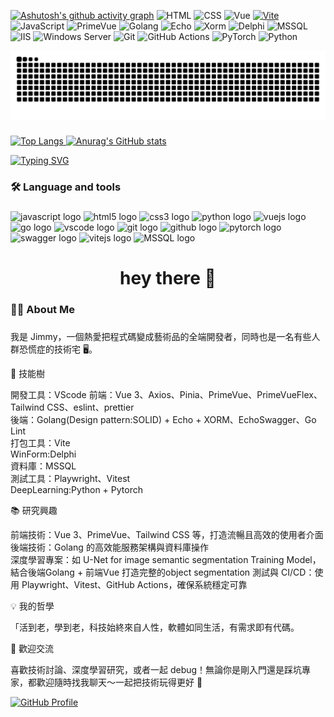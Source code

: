 [![Ashutosh's github activity graph](https://github-readme-activity-graph.vercel.app/graph?username=jo87jimmy&theme=tokyo-day)](https://github.com/jo87jimmy/)
![HTML](https://img.shields.io/badge/Language-HTML-E34F26?logo=html5)
![CSS](https://img.shields.io/badge/Style-CSS-1572B6?logo=css3)
![Vue](https://img.shields.io/badge/Framework-Vue-42b883)
[![Vite](https://img.shields.io/badge/Bundler-Vite-646CFF)](https://vitejs.dev/)
![JavaScript](https://img.shields.io/badge/Code-JavaScript-yellow)
![PrimeVue](https://img.shields.io/badge/UI%20Library-PrimeVue-42A5F5?logo=primevue)
![Golang](https://img.shields.io/badge/Code-Golang-00ADD8)
![Echo](https://img.shields.io/badge/Framework-Echo-4AB0F1?logo=echo)
![Xorm](https://img.shields.io/badge/ORM-Xorm-F60?logo=xorm)
![Delphi](https://img.shields.io/badge/Language-Delphi-EE1F35?logo=delphi)
![MSSQL](https://img.shields.io/badge/Database-MSSQL-CC2927)
![IIS](https://img.shields.io/badge/Microsoft-IIS-green)
![Windows Server](https://img.shields.io/badge/OS-Windows%20Server-0078D6?logo=windows)
![Git](https://img.shields.io/badge/Version%20Control-Git-F05032?logo=git)
![GitHub Actions](https://img.shields.io/badge/CI-GitHub%20Actions-blue)
![PyTorch](https://img.shields.io/badge/Framework-PyTorch-EE4C2C?logo=pytorch)
![Python](https://img.shields.io/badge/Code-Python-3776AB)



<div align="center">
  <picture>
    <source media="(prefers-color-scheme: dark)" srcset="https://raw.githubusercontent.com/jo87jimmy/jo87jimmy/output/github-contribution-grid-snake-dark.svg" />
    <source media="(prefers-color-scheme: light)" srcset="https://raw.githubusercontent.com/jo87jimmy/jo87jimmy/output/github-contribution-grid-snake.svg" />
    <img src="https://raw.githubusercontent.com/jo87jimmy/jo87jimmy/output/github-contribution-grid-snake.svg" alt="Snake animation" />
  </picture>
</div>

###
[![Top Langs](https://github-readme-stats-jo87jimmys-projects.vercel.app/api/top-langs/?username=jo87jimmy&layout=compact&theme=flag-india)
![Anurag's GitHub stats](https://github-readme-stats-jo87jimmys-projects.vercel.app/api?username=jo87jimmy&show_icons=true&theme=flag-india&locale=zh-tw&rank_icon=percentile&number_format=long&custom_title=jo87jimmy's_GitHub&count_private=true&include_all_commits=true&orgs=acme&cache_seconds=14400)](https://github.com/jo87jimmy/)

[![Typing SVG](https://readme-typing-svg.herokuapp.com?font=Fira+Code&size=24&pause=1000&color=22C2E1&width=600&lines=Hello!+I'm+a+Fullstack+Developer;Building+with+Vue+3+%2B+Golang;Lover+of+AI+%26+Deep+Learning)](https://github.com/jo87jimmy/)
###

<h3 align="left">🛠 Language and tools</h3>

###
<div align="left">
  <img src="https://cdn.jsdelivr.net/gh/devicons/devicon/icons/javascript/javascript-original.svg" height="30" alt="javascript logo"  />
  <img src="https://cdn.jsdelivr.net/gh/devicons/devicon/icons/html5/html5-original.svg" height="30" alt="html5 logo"  />
  <img src="https://cdn.jsdelivr.net/gh/devicons/devicon/icons/css3/css3-original.svg" height="30" alt="css3 logo"  />
  <img src="https://cdn.jsdelivr.net/gh/devicons/devicon/icons/python/python-original.svg" height="30" alt="python logo"  />
  <img src="https://cdn.jsdelivr.net/gh/devicons/devicon/icons/vuejs/vuejs-original.svg" height="30" alt="vuejs logo" />
  <img src="https://cdn.jsdelivr.net/gh/devicons/devicon/icons/go/go-original-wordmark.svg" height="40" alt="go logo"  />
  <img src="https://cdn.jsdelivr.net/gh/devicons/devicon/icons/vscode/vscode-original.svg" height="30" alt="vscode logo" />
  <img src="https://cdn.jsdelivr.net/gh/devicons/devicon@latest/icons/git/git-original-wordmark.svg" height="30" alt="git logo" />
  <img src="https://cdn.jsdelivr.net/gh/devicons/devicon@latest/icons/github/github-original-wordmark.svg" height="30" alt="github logo"/>
  <img src="https://cdn.jsdelivr.net/gh/devicons/devicon@latest/icons/pytorch/pytorch-plain-wordmark.svg" height="30" alt="pytorch logo"/>
  <img src="https://cdn.jsdelivr.net/gh/devicons/devicon@latest/icons/swagger/swagger-original.svg" height="30" alt="swagger logo"/> 
  <img src="https://cdn.jsdelivr.net/gh/devicons/devicon@latest/icons/vitejs/vitejs-original.svg" height="30" alt="vitejs logo" />
  <img src="https://cdn.jsdelivr.net/gh/devicons/devicon@latest/icons/microsoftsqlserver/microsoftsqlserver-original-wordmark.svg" height="30" alt="MSSQL logo"/>
  
</div>

###

<h1 align="center">hey there 👋</h1>

###

<h3 align="left">👩‍💻  About Me</h3>

###

我是 Jimmy，一個熱愛把程式碼變成藝術品的全端開發者，同時也是一名有些人群恐慌症的技術宅 🖥️。

🚀 技能樹

開發工具：VScode
前端：Vue 3、Axios、Pinia、PrimeVue、PrimeVueFlex、Tailwind CSS、eslint、prettier  
後端：Golang(Design pattern:SOLID) + Echo + XORM、EchoSwagger、Go Lint  
打包工具：Vite  
WinForm:Delphi  
資料庫：MSSQL  
測試工具：Playwright、Vitest  
DeepLearning:Python + Pytorch

📚 研究興趣

前端技術：Vue 3、PrimeVue、Tailwind CSS 等，打造流暢且高效的使用者介面  
後端技術：Golang 的高效能服務架構與資料庫操作  
深度學習專案：如 U-Net for image semantic segmentation Training Model，結合後端Golang + 前端Vue 打造完整的object segmentation
測試與 CI/CD：使用 Playwright、Vitest、GitHub Actions，確保系統穩定可靠  

💡 我的哲學

「活到老，學到老，科技始終來自人性，軟體如同生活，有需求即有代碼。

🌟 歡迎交流

喜歡技術討論、深度學習研究，或者一起 debug！無論你是剛入門還是踩坑專家，都歡迎隨時找我聊天～一起把技術玩得更好 🎉

[![GitHub Profile](https://img.shields.io/badge/-Explore%20My%20GitHub-181717?style=for-the-badge&logo=github)](https://github.com/jo87jimmy/)

